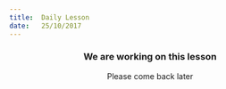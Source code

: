 ```yaml
---
title:  Daily Lesson
date:   25/10/2017
---
```


### <center>We are working on this lesson</center>
<center>Please come back later</center>
